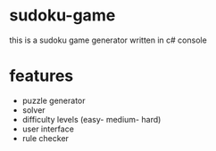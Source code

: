 # sudoku-game
this is a sudoku game generator written in c# console 
# features 
- puzzle generator
- solver 
- difficulty levels (easy- medium- hard)
- user interface
- rule checker 
